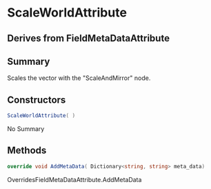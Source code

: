 # ScaleWorldAttribute

## Derives from FieldMetaDataAttribute

## Summary

Scales the vector with the "ScaleAndMirror" node.
## Constructors

```c#
ScaleWorldAttribute( ) 
```
No Summary
## Methods

```c#
override void AddMetaData( Dictionary<string, string> meta_data) 
```
OverridesFieldMetaDataAttribute.AddMetaData
